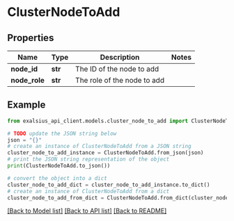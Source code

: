 # ClusterNodeToAdd


## Properties

Name | Type | Description | Notes
------------ | ------------- | ------------- | -------------
**node_id** | **str** | The ID of the node to add | 
**node_role** | **str** | The role of the node to add | 

## Example

```python
from exalsius_api_client.models.cluster_node_to_add import ClusterNodeToAdd

# TODO update the JSON string below
json = "{}"
# create an instance of ClusterNodeToAdd from a JSON string
cluster_node_to_add_instance = ClusterNodeToAdd.from_json(json)
# print the JSON string representation of the object
print(ClusterNodeToAdd.to_json())

# convert the object into a dict
cluster_node_to_add_dict = cluster_node_to_add_instance.to_dict()
# create an instance of ClusterNodeToAdd from a dict
cluster_node_to_add_from_dict = ClusterNodeToAdd.from_dict(cluster_node_to_add_dict)
```
[[Back to Model list]](../README.md#documentation-for-models) [[Back to API list]](../README.md#documentation-for-api-endpoints) [[Back to README]](../README.md)


